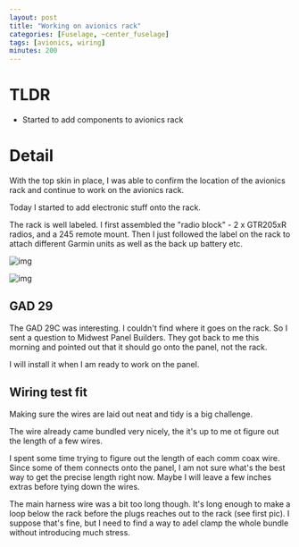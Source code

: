 ```yaml
---
layout: post
title: "Working on avionics rack"
categories: [Fuselage, ~center_fuselage]
tags: [avionics, wiring]
minutes: 200
---
```


# TLDR

- Started to add components to avionics rack

# Detail

With the top skin in place, I was able to confirm the location of the avionics rack and continue to work on the avionics rack.

Today I started to add electronic stuff onto the rack.

The rack is well labeled. I first assembled the "radio block" - 2 x GTR205xR radios, and a 245 remote mount. Then I just followed the label on the rack to attach different Garmin units as well as the back up battery etc.

![img](https://lh3.googleusercontent.com/pw/AP1GczOCYEzqKpL3eKrVrugCI_iDx34COa9kKROvn89a36i73Q5W_UrMimIKwFuvNUG3p5W6gsdTrc22hM0i54xtxHw1k89R7lBq9wWl2vP6mKSqIb6FhQdOvA5oJTlFHo20l_h9_8upSXlEs3QBHEZcjhP9OA=w2274-h1712-s-no-gm?authuser=0)

![img](https://lh3.googleusercontent.com/pw/AP1GczMjNycJr7kYNFJGCu-sjYdg5FQySvnm8tmg-0SjkJG5tVdk23Gbrgv5TrSP5Q59HgSsDx-_jrEtwdDbVaLoDsvDedS6SKOF79vNGaSmX7eBeUUdGNWp2_GY69g4UNBV-cqIUDPRb28LYb2XbF1-zHNXKA=w2274-h1712-s-no-gm?authuser=0)

## GAD 29

The GAD 29C was interesting. I couldn't find where it goes on the rack. So I sent a question to Midwest Panel Builders. They got back to me this morning and pointed out that it should go onto the panel, not the rack.

I will install it when I am ready to work on the panel.

## Wiring test fit

Making sure the wires are laid out neat and tidy is a big challenge.

The wire already came bundled very nicely, the it's up to me ot figure out the length of a few wires.

I spent some time trying to figure out the length of each comm coax wire. Since some of them connects onto the panel, I am not sure what's the best way to get the precise length right now. Maybe I will leave a few inches extras before tying down the wires.

The main harness wire was a bit too long though. It's long enough to make a loop below the rack before the plugs reaches out to the rack (see first pic). I suppose that's fine, but I need to find a way to adel clamp the whole bundle without introducing much stress.
